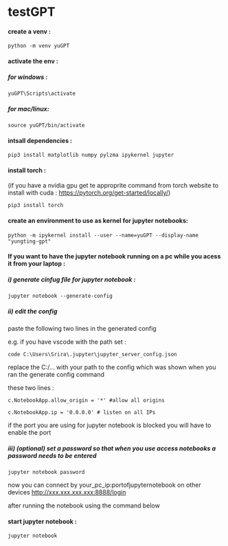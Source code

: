 ﻿# testGPT

#### create a venv :

```
python -m venv yuGPT
```

#### activate the env :

##### for windows :

```
yuGPT\Scripts\activate
```

##### for mac/linux:

```
source yuGPT/bin/activate
```

#### intsall dependencies :

```
pip3 install matplotlib numpy pylzma ipykernel jupyter
```

#### install torch :

(if you have a nvidia gpu get te approprite command from torch website to install with cuda : https://pytorch.org/get-started/locally/)

```
pip3 install torch
```

#### create an environment to use as kernel for jupyter notebooks:

```
python -m ipykernel install --user --name=yuGPT --display-name "yungting-gpt"
```

#### If you want to have the jupyter notebook running on a pc while you acess it from your laptop :

##### i) generate cinfug file for jupyter notebook :

```
jupyter notebook --generate-config
```

##### ii) edit the config

paste the following two lines in the generated config

e.g. if you have vscode with the path set :

```
code C:\Users\Srira\.jupyter\jupyter_server_config.json
```

replace the C:/... with your path to the config which was shown when you ran the generate config command

these two lines :

```
c.NotebookApp.allow_origin = '*' #allow all origins

c.NotebookApp.ip = '0.0.0.0' # listen on all IPs
```

if the port you are using for jupyter notebook is blocked you will have to enable the port

##### iii) (optional) set a password so that when you use access notebooks a password needs to be entered

```
jupyter notebook password
```

now you can connect by your_pc_ip:portofjupyternotebook on other devices
http://xxx.xxx.xxx.xxx:8888/login

after running the notebook using the command below

#### start jupyter notebook :

```
jupyter notebook
```
